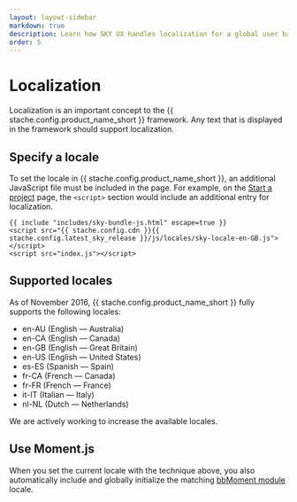 ```yaml
---
layout: layout-sidebar
markdown: true
description: Learn how SKY UX handles localization for a global user base.
order: 5
---
```


# Localization

Localization is an important concept to the {{ stache.config.product_name_short }} framework. Any text that is displayed in the framework should support localization.

<!-- more -->

## Specify a locale

To set the locale in {{ stache.config.product_name_short }}, an additional JavaScript file must be included in the page. For example, on the [Start a project](../getting-started/start-a-project) page, the `<script>` section would include an additional entry for localization.

<pre><code class="language-markup">{{ include "includes/sky-bundle-js.html" escape=true }}
&lt;script src="{{ stache.config.cdn }}{{ stache.config.latest_sky_release }}/js/locales/sky-locale-en-GB.js"&gt;&lt;/script&gt;
&lt;script src="index.js"&gt;&lt;/script&gt;</code></pre>

## Supported locales

As of November 2016, {{ stache.config.product_name_short }} fully supports the following locales:

- en-AU (English &mdash; Australia)
- en-CA (English &mdash; Canada)
- en-GB (English &mdash; Great Britain)
- en-US (English &mdash; United States)
- es-ES (Spanish &mdash; Spain)
- fr-CA (French &mdash; Canada)
- fr-FR (French &mdash; France)
- it-IT (Italian &mdash; Italy)
- nl-NL (Dutch &mdash; Netherlands)

We are actively working to increase the available locales.

## Use Moment.js

When you set the current locale with the technique above, you also automatically include and globally initialize the matching [bbMoment module](../../components/moment) locale.
